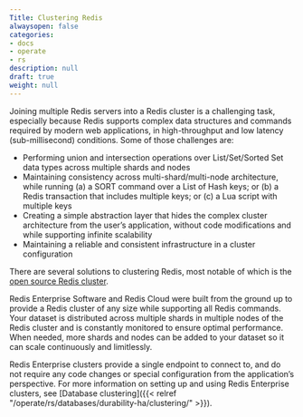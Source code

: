 ```yaml
---
Title: Clustering Redis
alwaysopen: false
categories:
- docs
- operate
- rs
description: null
draft: true
weight: null
---
```

Joining multiple Redis servers into a Redis cluster is a challenging task, especially because Redis supports complex data structures and commands required by modern web applications, in high-throughput and low latency (sub-millisecond) conditions. Some of those challenges are:

- Performing union and intersection operations over List/Set/Sorted Set
   data types across multiple shards and nodes
- Maintaining consistency across multi-shard/multi-node architecture,
   while running (a) a SORT command over a List of Hash keys; or (b) a
   Redis transaction that includes multiple keys; or (c) a Lua script
   with multiple keys
- Creating a simple abstraction layer that hides the complex cluster
   architecture from the user’s application, without code modifications
   and while supporting infinite scalability
- Maintaining a reliable and consistent infrastructure in a cluster
   configuration

There are several solutions to clustering Redis, most notable of which is the [open source Redis cluster](http://redis.io/topics/cluster-spec).

Redis Enterprise Software and Redis Cloud were built from the ground up to provide a Redis cluster of any size while supporting all Redis commands. Your dataset is distributed across multiple shards in multiple nodes of the Redis cluster and is constantly monitored to ensure optimal performance. When needed, more shards and nodes can be added to your dataset so it can scale continuously and limitlessly.

Redis Enterprise clusters provide a single endpoint to connect to, and do not require any code changes or special configuration from the application’s perspective. For more information on setting up and using Redis Enterprise clusters, see [Database clustering]({{< relref "/operate/rs/databases/durability-ha/clustering/" >}}).
